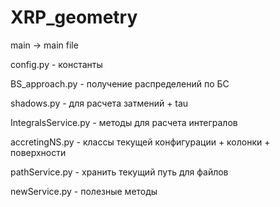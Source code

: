# XRP_geometry

main -> main file

config.py - константы

BS_approach.py - получение распределений по БС

shadows.py - для расчета затмений + tau

IntegralsService.py - методы для расчета интегралов

accretingNS.py - классы текущей конфигурации + колонки + поверхности

pathService.py - хранить текущий путь для файлов

newService.py - полезные методы





